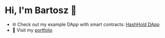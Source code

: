 # Hi, I'm Bartosz 👋

- 🌐 Check out my example DApp with smart contracts: [HashHold DApp](https://bartosz-cz.github.io/hashhold-dapp/)  
- 🔗 Visit my [portfolio](https://bartosz-cz.github.io/)
